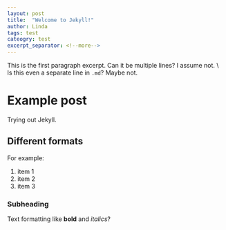 ```yaml
---
layout: post
title:  "Welcome to Jekyll!"
author: Linda
tags: test
cateogry: test
excerpt_separator: <!--more-->
---
```


This is the first paragraph excerpt. 
Can it be multiple lines? I assume not. \\
Is this even a separate line in `.md`? Maybe not.
<!--more-->

# Example post

Trying out Jekyll.

## Different formats

For example:
1. item 1
1. item 2
1. item 3

### Subheading

Text formatting like **bold** and *italics*?